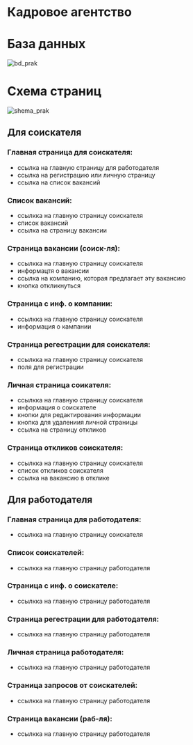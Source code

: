 # Кадровое агентство
# База данных

![bd_prak](https://user-images.githubusercontent.com/121457645/221985624-a99afbd9-d784-4f53-bfff-5654c3619398.svg)

# Схема страниц
![shema_prak](https://user-images.githubusercontent.com/121457645/221991869-37cb647f-f925-482e-abaa-7ce5ba403499.svg)

## Для соискателя
### Главная страница для соискателя:
  - ссылка на главную страницу для работодателя
  - ссылка на регистрацию или личную страницу
  - ссылка на список вакансий
### Список вакансий:
  - ссылкка на главную страницу соискателя
  - список вакансий
  - ссылка на страницу вакансии
### Страница вакансии (соиск-ля):
  - ссылкка на главную страницу соискателя
  - информацтя о вакансии
  - ссылка на компанию, которая предлагает эту вакансию
  - кнопка откликнуться
### Страница с инф. о компании:
  - ссылкка на главную страницу соискателя
  - информация о кампании
### Страница регестрации для соискателя:
  - ссылкка на главную страницу соискателя
  - поля для регистрации
### Личная страница соикателя:
  - ссылкка на главную страницу соискателя
  - информация о соискателе
  - кнопки для редактирования информации
  - кнопка для удалениия личной страницы
  - ссылка на страницу откликов
### Страница откликов соискателя:
  - ссылкка на главную страницу соискателя
  - список откликов соискателя
  - ссылка на вакансию в отклике
 
## Для работодателя
### Главная страница для работодателя:
  - ссылкка на главную страницу соискателя
### Список соискателей:
  - ссылкка на главную страницу работодателя
### Страница с инф. о соискателе:
  - ссылкка на главную страницу работодателя
### Страница регестрации для работодателя:
  - ссылкка на главную страницу работодателя
### Личная страница работодателя:
  - ссылкка на главную страницу работодателя
### Страница запросов от соискателей:
  - ссылкка на главную страницу работодателя
### Страница вакансии (раб-ля):
  - ссылкка на главную страницу работодателя

  

